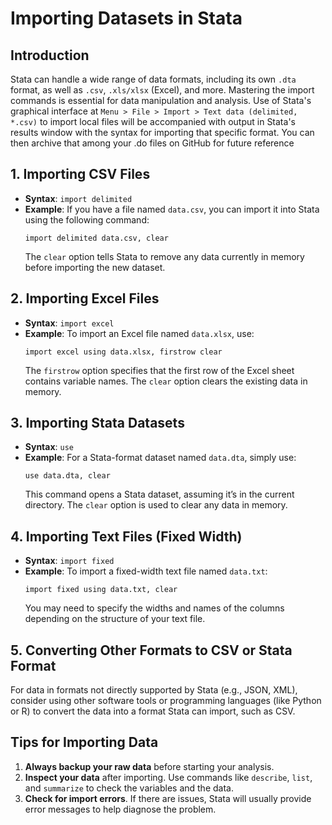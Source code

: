 ﻿
# Importing Datasets in Stata

## Introduction

Stata can handle a wide range of data formats, including its own `.dta` format, as well as `.csv`, `.xls/xlsx` (Excel), and more. Mastering the import commands is essential for data manipulation and analysis. Use of Stata's graphical interface at `Menu > File > Import > Text data (delimited, *.csv)` to import local files will be accompanied with output in Stata's results window with the syntax for importing that specific format. You can then archive that among your .do files on GitHub for future reference

## 1. Importing CSV Files

- **Syntax**: `import delimited`
- **Example**: If you have a file named `data.csv`, you can import it into Stata using the following command:
  ```
  import delimited data.csv, clear
  ```
  The `clear` option tells Stata to remove any data currently in memory before importing the new dataset.

## 2. Importing Excel Files

- **Syntax**: `import excel`
- **Example**: To import an Excel file named `data.xlsx`, use:
  ```
  import excel using data.xlsx, firstrow clear
  ```
  The `firstrow` option specifies that the first row of the Excel sheet contains variable names. The `clear` option clears the existing data in memory.

## 3. Importing Stata Datasets

- **Syntax**: `use`
- **Example**: For a Stata-format dataset named `data.dta`, simply use:
  ```
  use data.dta, clear
  ```
  This command opens a Stata dataset, assuming it’s in the current directory. The `clear` option is used to clear any data in memory.

## 4. Importing Text Files (Fixed Width)

- **Syntax**: `import fixed`
- **Example**: To import a fixed-width text file named `data.txt`:
  ```
  import fixed using data.txt, clear
  ```
  You may need to specify the widths and names of the columns depending on the structure of your text file.

## 5. Converting Other Formats to CSV or Stata Format

For data in formats not directly supported by Stata (e.g., JSON, XML), consider using other software tools or programming languages (like Python or R) to convert the data into a format Stata can import, such as CSV.

## Tips for Importing Data

1. **Always backup your raw data** before starting your analysis.
2. **Inspect your data** after importing. Use commands like `describe`, `list`, and `summarize` to check the variables and the data.
3. **Check for import errors**. If there are issues, Stata will usually provide error messages to help diagnose the problem.

